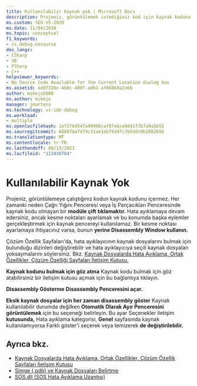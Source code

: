 ```yaml
---
title: Kullanılabilir Kaynak yok | Microsoft Docs
description: Projeniz, görüntülemek istediğiniz kod için kaynak koduna sahip değilken neler yaplarınızı öğrenin.
ms.custom: SEO-VS-2020
ms.date: 11/04/2016
ms.topic: conceptual
f1_keywords:
- vs.debug.nosource
dev_langs:
- CSharp
- VB
- FSharp
- C++
helpviewer_keywords:
- No Source Code Available for the Current Location dialog box
ms.assetid: ed0732bc-4b8c-490f-adb1-af06869a2a6b
author: mikejo5000
ms.author: mikejo
manager: jmartens
ms.technology: vs-ide-debug
ms.workload:
- multiple
ms.openlocfilehash: 1ef2f84547a99906caf07ebce0d41f7b7a9a5655
ms.sourcegitcommit: 68897da7d74c31ae1ebf5d47c7b5ddc9b108265b
ms.translationtype: MT
ms.contentlocale: tr-TR
ms.lasthandoff: 08/13/2021
ms.locfileid: "122030704"
---
```

# <a name="no-source-available"></a>Kullanılabilir Kaynak Yok
Projeniz, görüntülemeye çalıştığınız kodun kaynak kodunu içermez. Her zamanki neden Çağrı Yığını Penceresi veya İş Parçacıkları Penceresinde kaynak kodu olmayan bir **modüle çift** **tıklamaktır.** Hata ayıklamaya devam edersiniz, ancak kesme noktaları ayarlamak ve bu konumda başka eylemler gerçekleştirmek için kaynak pencereyi kullanılamaz. Bir kesme noktası ayarlamaya ihtiyacınız varsa, bunun **yerine Disassembly Window kullanın.**

 Çözüm Özellik Sayfaları'da, hata ayıklayıcının kaynak dosyalarını bulmak için bulunduğu dizinleri değiştirebilir ve hata ayıklayıcıya seçili kaynak dosyaları yoksaymalarını söylersiniz. Bkz. [Kaynak Dosyalarda Hata Ayıklama, Ortak Özellikler, Çözüm Özelliği Sayfaları İletişim Kutusu.](../debugger/debug-source-files-common-properties-solution-property-pages-dialog-box.md)

 **Kaynak kodunu bulmak için göz atma** Kaynak kodu bulmak için göz atabilirsiniz bir iletişim kutusu açmak için bu bağlantıya tıklayın.

 **Disassembly Gösterme** **Disassembly Penceresini açar.**

 **Eksik kaynak dosyalar için her zaman disassembly göster** Kaynak kullanılabilir durumda değilken **Otomatik Olarak Ayır Penceresini görüntülemek** için bu seçeneği belirleyin. Bu ayar Seçenekler iletişim  **kutusunda,** Hata ayıklama kategorisi, **Genel** sayfasında kaynak kullanılamıyorsa Farklı göster'i seçerek veya temizerek **de değiştirilebilir.**

## <a name="see-also"></a>Ayrıca bkz.
- [Kaynak Dosyalarda Hata Ayıklama, Ortak Özellikler, Çözüm Özellik Sayfaları İletişim Kutusu](../debugger/debug-source-files-common-properties-solution-property-pages-dialog-box.md)
- [Simge (.pdb) ve Kaynak Dosyaları Belirtme](../debugger/specify-symbol-dot-pdb-and-source-files-in-the-visual-studio-debugger.md)
- [SOS.dll (SOS Hata Ayıklama Uzantısı)](/dotnet/framework/tools/sos-dll-sos-debugging-extension)